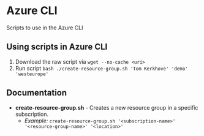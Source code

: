 # Azure CLI
Scripts to use in the Azure CLI

## Using scripts in Azure CLI

1. Download the raw script via `wget --no-cache <uri>`
2. Run script `bash ./create-resource-group.sh 'Tom Kerkhove' 'demo' 'westeurope'`

## Documentation

- **create-resource-group.sh** - Creates a new resource group in a specific subscription.
   - _Example:_ `create-resource-group.sh '<subscription-name>' '<resource-group-name>' '<location>'`
